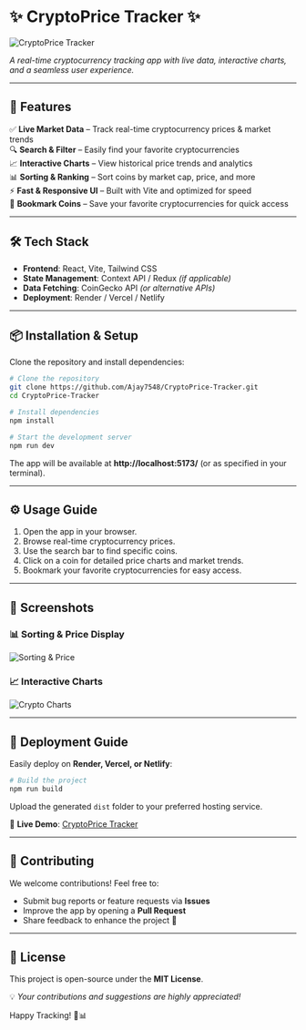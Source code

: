 

# ✨ CryptoPrice Tracker ✨

![CryptoPrice Tracker](https://github.com/user-attachments/assets/1136b580-b24e-4ec8-bc07-9cf4aa73ded6)

*A real-time cryptocurrency tracking app with live data, interactive charts, and a seamless user experience.*

---

## 🚀 Features
✅ **Live Market Data** – Track real-time cryptocurrency prices & market trends  
🔍 **Search & Filter** – Easily find your favorite cryptocurrencies  
📈 **Interactive Charts** – View historical price trends and analytics  
📊 **Sorting & Ranking** – Sort coins by market cap, price, and more  
⚡ **Fast & Responsive UI** – Built with Vite and optimized for speed  
💾 **Bookmark Coins** – Save your favorite cryptocurrencies for quick access  

---

## 🛠️ Tech Stack
- **Frontend**: React, Vite, Tailwind CSS
- **State Management**: Context API / Redux *(if applicable)*
- **Data Fetching**: CoinGecko API *(or alternative APIs)*
- **Deployment**: Render / Vercel / Netlify

---

## 📦 Installation & Setup
Clone the repository and install dependencies:
```sh
# Clone the repository
git clone https://github.com/Ajay7548/CryptoPrice-Tracker.git
cd CryptoPrice-Tracker

# Install dependencies
npm install

# Start the development server
npm run dev
```
The app will be available at **http://localhost:5173/** (or as specified in your terminal).

---

## ⚙️ Usage Guide
1. Open the app in your browser.
2. Browse real-time cryptocurrency prices.
3. Use the search bar to find specific coins.
4. Click on a coin for detailed price charts and market trends.
5. Bookmark your favorite cryptocurrencies for easy access.

---

## 📸 Screenshots
### 📊 Sorting & Price Display
![Sorting & Price](https://github.com/user-attachments/assets/8e3da507-a3bc-400b-b6a6-eceaa11df55b)

### 📈 Interactive Charts
![Crypto Charts](https://github.com/user-attachments/assets/663606e3-5a20-4f06-9919-fcf28decfa05)

---

## 🚀 Deployment Guide
Easily deploy on **Render, Vercel, or Netlify**:
```sh
# Build the project
npm run build
```
Upload the generated `dist` folder to your preferred hosting service.

🔗 **Live Demo**: [CryptoPrice Tracker](https://cryptotracker-bo9g.onrender.com)

---

## 🎯 Contributing
We welcome contributions! Feel free to:
- Submit bug reports or feature requests via **Issues**
- Improve the app by opening a **Pull Request**
- Share feedback to enhance the project 🚀

---

## 📜 License
This project is open-source under the **MIT License**.

💡 *Your contributions and suggestions are highly appreciated!*

Happy Tracking! 🚀📊
